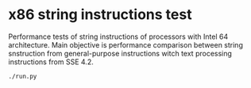 x86 string instructions test
============================

Performance tests of string instructions of processors with Intel 64 architecture.
Main objective is performance comparison between string snstruction from general-purpose instructions
witch text processing instructions from SSE 4.2.

```bash
./run.py
```
